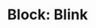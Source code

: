 ---
title: "Block: Blink"
level: 1
external: https://www.microbit.co.uk/blocks/lessons/blink/activity
---